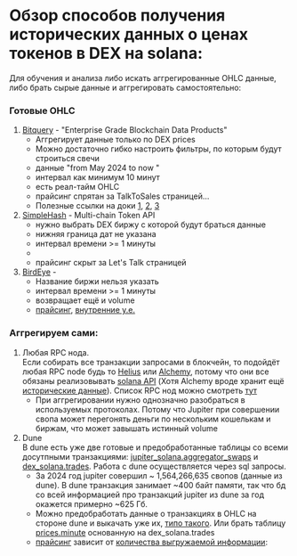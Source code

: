 # Обзор способов получения исторических данных о ценах токенов в DEX на solana:
Для обучения и анализа либо искать аггрегированные OHLC данные, либо брать сырые данные и аггрегировать самостоятельно:

### Готовые OHLC
1. [Bitquery](https://docs.bitquery.io/docs/examples/Solana/historical-aggregate-data/) - "Enterprise Grade Blockchain Data Products"
    - Аггрегирует данные только по DEX prices
    - Можно достаточно гибко настроить фильтры, по которым будут строиться свечи
    - данные "from May 2024 to now "
    - интервал как минимум 10 минут
    - есть реал-тайм OHLC
    - прайсинг спрятан за TalkToSales страницей...
    - Полезные ссылки на доки [1](https://docs.bitquery.io/docs/examples/Solana/historical-aggregate-data/), [2](https://docs.bitquery.io/docs/usecases/tradingview-subscription-realtime/historical_OHLC/), [3](https://docs.bitquery.io/docs/cubes/dextradesbyTokens/)
1. [SimpleHash](https://docs.simplehash.com/reference/fungible-historical-ohlc) - Multi-chain Token API
    - нужно выбрать DEX биржу с которой будут браться данные
    - нижняя граница дат не указана
    - интервал времени >= 1 минуты
    - 
    - прайсинг скрыт за Let's Talk страницей
1. [BirdEye](https://docs.birdeye.so/docs/ohlcv-pair) - 
    - Название биржи нельзя указать
    - интервал времени >= 1 минуты
    - возвращает ещё и volume
    - [прайсинг](https://docs.birdeye.so/docs/pricing), [внутренние у.е.](https://docs.birdeye.so/docs/compute-unit-cost)

### Аггрегируем сами:
1.  Любая RPC нода.     
Если собирать все транзакции запросами в блокчейн, то подойдёт любая RPC node будь то [Helius](https://docs.helius.dev/solana-apis/enhanced-transactions-api/parsed-transaction-history) или [Alchemy](https://docs.alchemy.com/reference/gettransaction-sdk-v3), потому что они все обязаны реализовывать [solana API](https://solana.com/docs/rpc) (Хотя Alchemy вроде хранит ещё [исторические данные](https://docs.alchemy.com/reference/get-historical-token-prices)).  Список RPC нод можно смотреть [тут](https://www.alchemy.com/list-of/rpc-node-providers-on-solana)  
    - При аггрегировании нужно однозначно разобраться в используемых протоколах. Потому что Jupiter при совершении свопа может перегонять деньги по нескольким кошелькам и биржам, что может завышать истинный volume
2. Dune     
В dune есть уже две готовые и предобработанные таблицы со всеми досутпными транзакциями: [jupiter_solana.aggregator_swaps](https://docs.dune.com/data-catalog/curated/solana/trading/jupiter-aggregator-trades) и [dex_solana.trades](https://docs.dune.com/data-catalog/curated/solana/trading/solana-dex-trades). Работа с dune осуществляется через sql запросы.
    - За 2024 год jupiter совершил ~ 1,564,266,635 свопов (данные из dune). В dune транзакция занимает ~400 байт памяти, так что бд со всей информацией про транзакций jupiter из dune за год окажется примерно ~625 Гб.
    - Можно предобработать данные о транзакциях в OHLC на стороне dune и выкачать уже их, [типо такого](https://dune.com/queries/3581970). Или брать таблицу [prices.minute](https://docs.dune.com/data-catalog/curated/prices/overview) основанную на dex_solana.trades
    - [прайсинг](https://docs.dune.com/learning/how-tos/credit-system-on-dune) зависит от [количества выгружаемой информации](https://docs.dune.com/learning/how-tos/credit-system-on-dune): 
